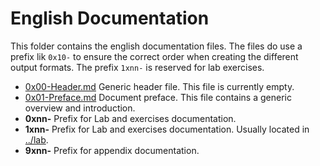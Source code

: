 # English Documentation

This folder contains the english documentation files. The files do use a prefix lik `0x10-` to ensure the correct order when creating the different output formats. The prefix `1xnn-` is reserved for lab exercises.

- [0x00-Header.md](0x00-Header.md) Generic header file. This file is currently empty.
- [0x01-Preface.md](0x01-Preface.md) Document preface. This file contains a generic overview and introduction.
- **0xnn-** Prefix for Lab and exercises documentation.
- **1xnn-** Prefix for Lab and exercises documentation. Usually located in [../lab](lab).
- **9xnn-** Prefix for appendix documentation.